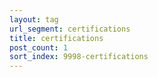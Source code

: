 ```yaml
---
layout: tag
url_segment: certifications
title: certifications
post_count: 1
sort_index: 9998-certifications
---
```

